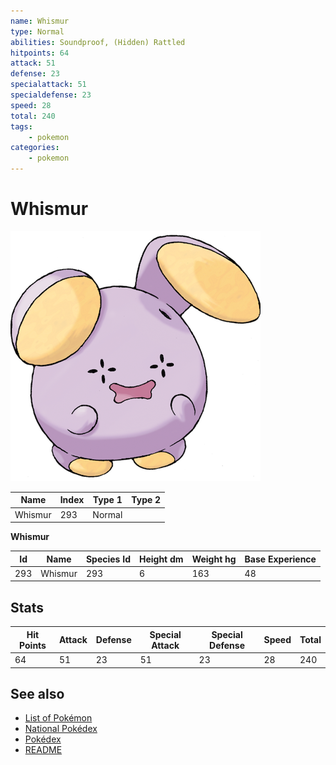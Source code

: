 ```yaml
---
name: Whismur
type: Normal
abilities: Soundproof, (Hidden) Rattled
hitpoints: 64
attack: 51
defense: 23
specialattack: 51
specialdefense: 23
speed: 28
total: 240
tags:
    - pokemon
categories:
    - pokemon
---
```


# Whismur


![Whismur](images/293.png)

| **Name** | **Index** | **Type 1** | **Type 2** |
|----|----|----|----|
| Whismur | 293 | Normal  |  |

**Whismur** 




| **Id** | **Name** | **Species Id** | **Height dm** | **Weight hg** | **Base Experience** |
|--------|----------|----------------|------------|------------|---------------------|
| 293 | Whismur | 293 | 6 | 163 | 48 |



## Stats

| **Hit Points** | **Attack** | **Defense** | **Special Attack** | **Special Defense** | **Speed** | **Total** |
|----------------|------------|-------------|--------------------|---------------------|-----------|-----------|
| 64 | 51 | 23 | 51 | 23 | 28 | 240 |

## See also

- [List of Pokémon](../pokemon.md)
- [National Pokédex](../national_pokedex.md)
- [Pokédex](../pokedex.md)
- [README](../README.md)
